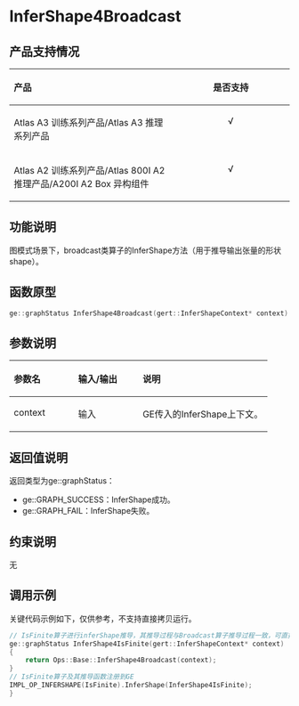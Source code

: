 # InferShape4Broadcast<a name="ZH-CN_TOPIC_0000002483335653"></a>

## 产品支持情况<a name="section8178181118225"></a>

<a name="table38301303189"></a>
<table><thead align="left"><tr id="row20831180131817"><th class="cellrowborder" valign="top" width="57.99999999999999%" id="mcps1.1.3.1.1"><p id="p1883113061818"><a name="p1883113061818"></a><a name="p1883113061818"></a><span id="ph20833205312295"><a name="ph20833205312295"></a><a name="ph20833205312295"></a>产品</span></p>
</th>
<th class="cellrowborder" align="center" valign="top" width="42%" id="mcps1.1.3.1.2"><p id="p783113012187"><a name="p783113012187"></a><a name="p783113012187"></a>是否支持</p>
</th>
</tr>
</thead>
<tbody><tr id="row220181016240"><td class="cellrowborder" valign="top" width="57.99999999999999%" headers="mcps1.1.3.1.1 "><p id="p48327011813"><a name="p48327011813"></a><a name="p48327011813"></a><span id="ph583230201815"><a name="ph583230201815"></a><a name="ph583230201815"></a><term id="zh-cn_topic_0000001312391781_term1253731311225"><a name="zh-cn_topic_0000001312391781_term1253731311225"></a><a name="zh-cn_topic_0000001312391781_term1253731311225"></a>Atlas A3 训练系列产品</term>/<term id="zh-cn_topic_0000001312391781_term12835255145414"><a name="zh-cn_topic_0000001312391781_term12835255145414"></a><a name="zh-cn_topic_0000001312391781_term12835255145414"></a>Atlas A3 推理系列产品</term></span></p>
</td>
<td class="cellrowborder" align="center" valign="top" width="42%" headers="mcps1.1.3.1.2 "><p id="p7948163910184"><a name="p7948163910184"></a><a name="p7948163910184"></a>√</p>
</td>
</tr>
<tr id="row173226882415"><td class="cellrowborder" valign="top" width="57.99999999999999%" headers="mcps1.1.3.1.1 "><p id="p14832120181815"><a name="p14832120181815"></a><a name="p14832120181815"></a><span id="ph1483216010188"><a name="ph1483216010188"></a><a name="ph1483216010188"></a><term id="zh-cn_topic_0000001312391781_term11962195213215"><a name="zh-cn_topic_0000001312391781_term11962195213215"></a><a name="zh-cn_topic_0000001312391781_term11962195213215"></a>Atlas A2 训练系列产品</term>/<term id="zh-cn_topic_0000001312391781_term1551319498507"><a name="zh-cn_topic_0000001312391781_term1551319498507"></a><a name="zh-cn_topic_0000001312391781_term1551319498507"></a>Atlas 800I A2 推理产品</term>/A200I A2 Box 异构组件</span></p>
</td>
<td class="cellrowborder" align="center" valign="top" width="42%" headers="mcps1.1.3.1.2 "><p id="p19948143911820"><a name="p19948143911820"></a><a name="p19948143911820"></a>√</p>
</td>
</tr>
</tbody>
</table>

## 功能说明<a name="section36583473819"></a>

图模式场景下，broadcast类算子的InferShape方法（用于推导输出张量的形状shape）。

## 函数原型<a name="section13230182415108"></a>

```Cpp
ge::graphStatus InferShape4Broadcast(gert::InferShapeContext* context)
```

## 参数说明<a name="section75395119104"></a>

<a name="zh-cn_topic_0122830089_table438764393513"></a>
<table><thead align="left"><tr id="zh-cn_topic_0122830089_row53871743113510"><th class="cellrowborder" valign="top" width="24.98%" id="mcps1.1.4.1.1"><p id="zh-cn_topic_0122830089_p1438834363520"><a name="zh-cn_topic_0122830089_p1438834363520"></a><a name="zh-cn_topic_0122830089_p1438834363520"></a>参数名</p>
</th>
<th class="cellrowborder" valign="top" width="24.990000000000002%" id="mcps1.1.4.1.2"><p id="p1769255516412"><a name="p1769255516412"></a><a name="p1769255516412"></a>输入/输出</p>
</th>
<th class="cellrowborder" valign="top" width="50.029999999999994%" id="mcps1.1.4.1.3"><p id="zh-cn_topic_0122830089_p173881843143514"><a name="zh-cn_topic_0122830089_p173881843143514"></a><a name="zh-cn_topic_0122830089_p173881843143514"></a>说明</p>
</th>
</tr>
</thead>
<tbody><tr id="zh-cn_topic_0122830089_row2038874343514"><td class="cellrowborder" valign="top" width="24.98%" headers="mcps1.1.4.1.1 "><p id="p93115273169"><a name="p93115273169"></a><a name="p93115273169"></a><span>context</span></p>
</td>
<td class="cellrowborder" valign="top" width="24.990000000000002%" headers="mcps1.1.4.1.2 "><p id="p1410411283156"><a name="p1410411283156"></a><a name="p1410411283156"></a>输入</p>
</td>
<td class="cellrowborder" valign="top" width="50.029999999999994%" headers="mcps1.1.4.1.3 "><p id="li1722319319715p0"><a name="li1722319319715p0"></a><a name="li1722319319715p0"></a><span>GE传入的InferShape上下文</span>。</p>
</td>
</tr>
</tbody>
</table>

## 返回值说明<a name="section25791320141317"></a>

返回类型为ge::graphStatus：

-   ge::GRAPH\_SUCCESS：InferShape成功。
-   ge::GRAPH\_FAIL：InferShape失败。

## 约束说明<a name="section186749179365"></a>

无

## 调用示例<a name="section423216448015"></a>

关键代码示例如下，仅供参考，不支持直接拷贝运行。

```Cpp
// IsFinite算子进行inferShape推导，其推导过程与Broadcast算子推导过程一致，可直接复用
ge::graphStatus InferShape4IsFinite(gert::InferShapeContext* context)
{
    return Ops::Base::InferShape4Broadcast(context);
}
// IsFinite算子及其推导函数注册到GE
IMPL_OP_INFERSHAPE(IsFinite).InferShape(InferShape4IsFinite);
}
```

